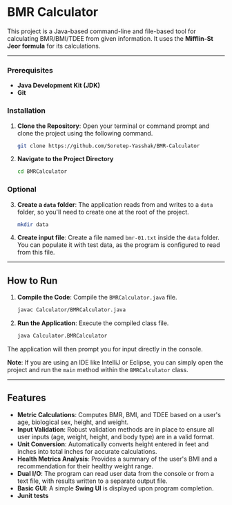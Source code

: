 # BMR Calculator

This project is a Java-based command-line and file-based tool for calculating BMR/BMI/TDEE from given information. It uses the **Mifflin-St Jeor formula** for its calculations.

-----
### Prerequisites

  * **Java Development Kit (JDK)**
  * **Git**

### Installation

1.  **Clone the Repository**: Open your terminal or command prompt and clone the project using the following command.

    ```bash
    git clone https://github.com/Soretep-Yasshak/BMR-Calculator
    ```

2.  **Navigate to the Project Directory**

    ```bash
    cd BMRCalculator
    ```
    
### Optional

3.  **Create a `data` folder**: The application reads from and writes to a `data` folder, so you'll need to create one at the root of the project.

    ```bash
    mkdir data
    ```

4.  **Create input file**: Create a file named `bmr-01.txt` inside the `data` folder. You can populate it with test data, as the program is configured to read from this file.

-----

## How to Run

1.  **Compile the Code**: Compile the `BMRCalculator.java` file.

    ```bash
    javac Calculator/BMRCalculator.java
    ```

2.  **Run the Application**: Execute the compiled class file.

    ```bash
    java Calculator.BMRCalculator
    ```

The application will then prompt you for input directly in the console.

**Note**: If you are using an IDE like IntelliJ or Eclipse, you can simply open the project and run the `main` method within the `BMRCalculator` class.

-----

## Features

  * **Metric Calculations**: Computes BMR, BMI, and TDEE based on a user's age, biological sex, height, and weight.
  * **Input Validation**: Robust validation methods are in place to ensure all user inputs (age, weight, height, and body type) are in a valid format.
  * **Unit Conversion**: Automatically converts height entered in feet and inches into total inches for accurate calculations.
  * **Health Metrics Analysis**: Provides a summary of the user's BMI and a recommendation for their healthy weight range.
  * **Dual I/O**: The program can read user data from the console or from a text file, with results written to a separate output file.
  * **Basic GUI**: A simple **Swing UI** is displayed upon program completion.
  * **Junit tests**

